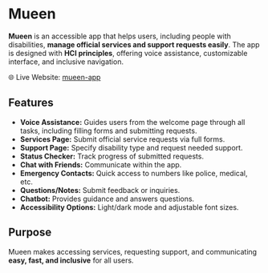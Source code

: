 # Mueen

**Mueen** is an accessible app that helps users, including people with disabilities, **manage official services and support requests easily**. The app is designed with **HCI principles**, offering voice assistance, customizable interface, and inclusive navigation.

🌐 Live Website: [mueen-app](https://mueen-app.netlify.app/)  

## Features
- **Voice Assistance:** Guides users from the welcome page through all tasks, including filling forms and submitting requests.  
- **Services Page:** Submit official service requests via full forms.  
- **Support Page:** Specify disability type and request needed support.  
- **Status Checker:** Track progress of submitted requests.  
- **Chat with Friends:** Communicate within the app.  
- **Emergency Contacts:** Quick access to numbers like police, medical, etc.  
- **Questions/Notes:** Submit feedback or inquiries.  
- **Chatbot:** Provides guidance and answers questions.  
- **Accessibility Options:** Light/dark mode and adjustable font sizes.

## Purpose
Mueen makes accessing services, requesting support, and communicating **easy, fast, and inclusive** for all users.
